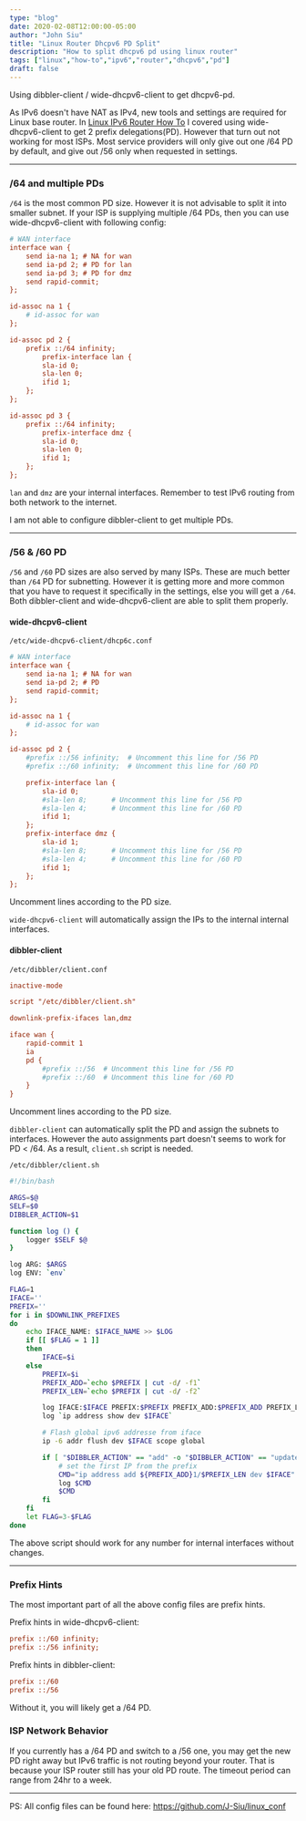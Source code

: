 ```yaml
---
type: "blog"
date: 2020-02-08T12:00:00-05:00
author: "John Siu"
title: "Linux Router Dhcpv6 PD Split"
description: "How to split dhcpv6 pd using linux router"
tags: ["linux","how-to","ipv6","router","dhcpv6","pd"]
draft: false
---
```

Using dibbler-client / wide-dhcpv6-client to get dhcpv6-pd.
<!--more-->

As IPv6 doesn't have NAT as IPv4, new tools and settings are required for Linux base router. In [Linux IPv6 Router How To](/blog/linux-router) I covered using wide-dhcpv6-client to get 2 prefix delegations(PD). However that turn out not working for most ISPs. Most service providers will only give out one /64 PD by default, and give out /56 only when requested in settings.

---

### /64 and multiple PDs

`/64` is the most common PD size. However it is not advisable to split it into smaller subnet. If your ISP is supplying multiple /64 PDs, then you can use wide-dhcpv6-client with following config:

```ini
# WAN interface
interface wan {
	send ia-na 1; # NA for wan
	send ia-pd 2; # PD for lan
	send ia-pd 3; # PD for dmz
	send rapid-commit;
};

id-assoc na 1 {
	# id-assoc for wan
};

id-assoc pd 2 {
	prefix ::/64 infinity;
		prefix-interface lan {
		sla-id 0;
		sla-len 0;
		ifid 1;
	};
};

id-assoc pd 3 {
	prefix ::/64 infinity;
		prefix-interface dmz {
		sla-id 0;
		sla-len 0;
		ifid 1;
	};
};
```

`lan` and `dmz` are your internal interfaces. Remember to test IPv6 routing from both network to the internet.

I am not able to configure dibbler-client to get multiple PDs.

---

### /56 & /60 PD

`/56` and `/60` PD sizes are also served by many ISPs. These are much better than `/64` PD for subnetting. However it is getting more and more common that you have to request it specifically in the settings, else you will get a `/64`. Both dibbler-client and wide-dhcpv6-client are able to split them properly.

#### wide-dhcpv6-client

`/etc/wide-dhcpv6-client/dhcp6c.conf`

```ini
# WAN interface
interface wan {
	send ia-na 1; # NA for wan
	send ia-pd 2; # PD
	send rapid-commit;
};

id-assoc na 1 {
	# id-assoc for wan
};

id-assoc pd 2 {
	#prefix ::/56 infinity;  # Uncomment this line for /56 PD
	#prefix ::/60 infinity;  # Uncomment this line for /60 PD

	prefix-interface lan {
		sla-id 0;
		#sla-len 8;      # Uncomment this line for /56 PD
		#sla-len 4;      # Uncomment this line for /60 PD
		ifid 1;
	};
	prefix-interface dmz {
		sla-id 1;
		#sla-len 8;      # Uncomment this line for /56 PD
		#sla-len 4;      # Uncomment this line for /60 PD
		ifid 1;
	};
};
```

Uncomment lines according to the PD size.

`wide-dhcpv6-client` will automatically assign the IPs to the internal internal interfaces.

#### dibbler-client

`/etc/dibbler/client.conf`

```ini
inactive-mode

script "/etc/dibbler/client.sh"

downlink-prefix-ifaces lan,dmz

iface wan {
	rapid-commit 1
	ia
	pd {
		#prefix ::/56  # Uncomment this line for /56 PD
		#prefix ::/60  # Uncomment this line for /60 PD
	}
}
```

Uncomment lines according to the PD size.

`dibbler-client` can automatically split the PD and assign the subnets to interfaces. However the auto assignments part doesn't seems to work for PD < /64. As a result, `client.sh` script is needed.

`/etc/dibbler/client.sh`

```sh
#!/bin/bash

ARGS=$@
SELF=$0
DIBBLER_ACTION=$1

function log () {
	logger $SELF $@
}

log ARG: $ARGS
log ENV: `env`

FLAG=1
IFACE=''
PREFIX=''
for i in $DOWNLINK_PREFIXES
do
	echo IFACE_NAME: $IFACE_NAME >> $LOG
	if [[ $FLAG = 1 ]]
	then
		IFACE=$i
	else
		PREFIX=$i
		PREFIX_ADD=`echo $PREFIX | cut -d/ -f1`
		PREFIX_LEN=`echo $PREFIX | cut -d/ -f2`

		log IFACE:$IFACE PREFIX:$PREFIX PREFIX_ADD:$PREFIX_ADD PREFIX_LEN:$PREFIX_LE
		log `ip address show dev $IFACE`

		# Flash global ipv6 addresse from iface
		ip -6 addr flush dev $IFACE scope global

		if [ "$DIBBLER_ACTION" == "add" -o "$DIBBLER_ACTION" == "update" ]; then
			# set the first IP from the prefix
			CMD="ip address add ${PREFIX_ADD}1/$PREFIX_LEN dev $IFACE"
			log $CMD
			$CMD
		fi
	fi
	let FLAG=3-$FLAG
done
```

The above script should work for any number for internal interfaces without changes.

---

### Prefix Hints

The most important part of all the above config files are prefix hints.

Prefix hints in wide-dhcpv6-client:

```ini
prefix ::/60 infinity;
prefix ::/56 infinity;
```

Prefix hints in dibbler-client:

```ini
prefix ::/60
prefix ::/56
```

Without it, you will likely get a /64 PD.

### ISP Network Behavior

If you currently has a /64 PD and switch to a /56 one, you may get the new PD right away but IPv6 traffic is not routing beyond your router. That is because your ISP router still has your old PD route. The timeout period can range from 24hr to a week.

---

PS: All config files can be found here: https://github.com/J-Siu/linux_conf